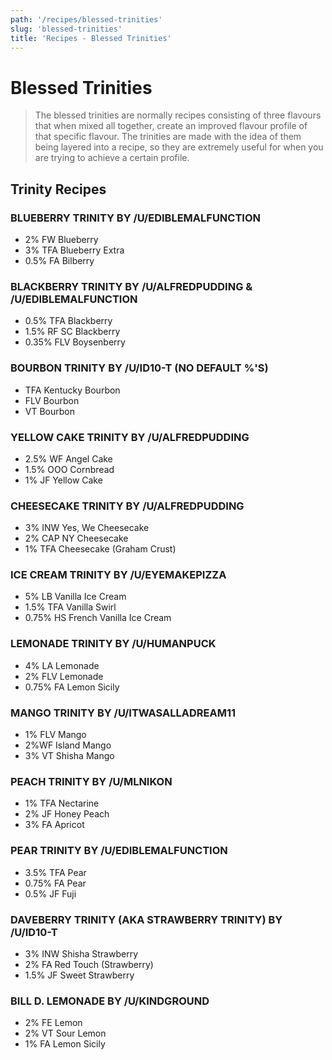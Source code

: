 ```yaml
---
path: '/recipes/blessed-trinities'
slug: 'blessed-trinities'
title: 'Recipes - Blessed Trinities'
---
```


# Blessed Trinities

> The blessed trinities are normally recipes consisting of three flavours that when mixed all together, create an improved flavour profile of that specific flavour. The trinities are made with the idea of them being layered into a recipe, so they are extremely useful for when you are trying to achieve a certain profile.

## Trinity Recipes

### BLUEBERRY TRINITY **BY /U/EDIBLEMALFUNCTION**

- 2% FW Blueberry
- 3% TFA Blueberry Extra
- 0.5% FA Bilberry

### BLACKBERRY TRINITY **BY /U/ALFREDPUDDING &amp; /U/EDIBLEMALFUNCTION**

- 0.5% TFA Blackberry
- 1.5% RF SC Blackberry
- 0.35% FLV Boysenberry

### BOURBON TRINITY **BY /U/ID10-T** **(NO DEFAULT %'S)**

- TFA Kentucky Bourbon
- FLV Bourbon
- VT Bourbon

### YELLOW CAKE TRINITY **BY /U/ALFREDPUDDING**

- 2.5% WF Angel Cake
- 1.5% OOO Cornbread
- 1% JF Yellow Cake

### CHEESECAKE TRINITY **BY /U/ALFREDPUDDING**

- 3% INW Yes, We Cheesecake
- 2% CAP NY Cheesecake
- 1% TFA Cheesecake (Graham Crust)

### ICE CREAM TRINITY **BY /U/EYEMAKEPIZZA**

- 5% LB Vanilla Ice Cream
- 1.5% TFA Vanilla Swirl
- 0.75% HS French Vanilla Ice Cream

### LEMONADE TRINITY **BY /U/HUMANPUCK**

- 4% LA Lemonade
- 2% FLV Lemonade
- 0.75% FA Lemon Sicily

### MANGO TRINITY **BY /U/ITWASALLADREAM11**

- 1% FLV Mango
- 2%WF Island Mango
- 3% VT Shisha Mango

### PEACH TRINITY **BY /U/MLNIKON**

- 1% TFA Nectarine
- 2% JF Honey Peach
- 3% FA Apricot

### PEAR TRINITY **BY /U/EDIBLEMALFUNCTION**

- 3.5% TFA Pear
- 0.75% FA Pear
- 0.5% JF Fuji

### DAVEBERRY TRINITY (AKA STRAWBERRY TRINITY) **BY /U/ID10-T**

- 3% INW Shisha Strawberry
- 2% FA Red Touch (Strawberry)
- 1.5% JF Sweet Strawberry

### BILL D. LEMONADE **BY /U/KINDGROUND**

- 2% FE Lemon
- 2% VT Sour Lemon
- 1% FA Lemon Sicily
